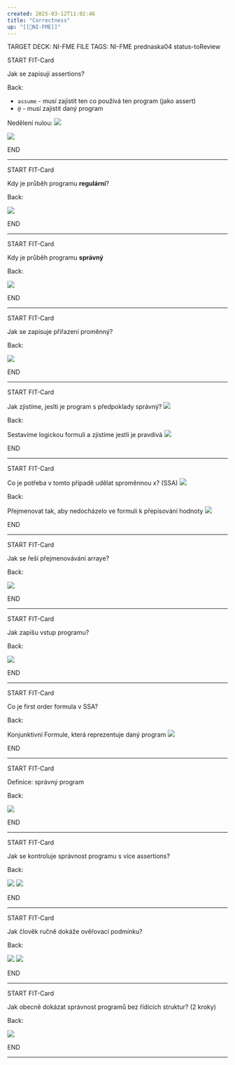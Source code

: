 ```yaml
---
created: 2025-03-12T11:02:46
title: "Correctness"
up: "[[📖NI-FME]]"
---
```


TARGET DECK: NI-FME
FILE TAGS: NI-FME prednaska04 status-toReview


START
FIT-Card

Jak se zapisují assertions?

Back:

- `assume` - musí zajistit ten co používá ten program (jako assert)
- `@` - musí zajistit daný program

<!-- ExampleStart -->
Nedělení nulou:
![](../../Assets/Pasted%20image%2020250312110808.png)

![](../../Assets/Pasted%20image%2020250312110717.png)
<!-- ExampleEnd -->

END

---


START
FIT-Card

Kdy je průběh programu **regulární**?

Back:

![](../../Assets/Pasted%20image%2020250312111040.png)

END

---


START
FIT-Card

Kdy je průběh programu **správný**

Back:

![](../../Assets/Pasted%20image%2020250312111048.png)

END

---


START
FIT-Card

Jak se zapisuje přiřazení proměnný?

Back:

![](../../Assets/Pasted%20image%2020250312111413.png)

END

---


START
FIT-Card

Jak zjistíme, jeslti je program s předpoklady správný?
![](../../Assets/Pasted%20image%2020250312112755.png)

Back:

Sestavíme logickou formuli a zjistíme jestli je pravdivá
![](../../Assets/Pasted%20image%2020250312112805.png)

END

---


START
FIT-Card

Co je potřeba v tomto případě udělat sproměnnou x? (SSA)
![](../../Assets/Pasted%20image%2020250312112636.png)

Back:

Přejmenovat tak, aby nedocházelo ve formuli k přepisování hodnoty
![](../../Assets/Pasted%20image%2020250312112713.png)

END

---


START
FIT-Card

Jak se řeší přejmenovávání arraye?

Back:

![](../../Assets/Pasted%20image%2020250312113530.png)

END

---


START
FIT-Card

Jak zapíšu vstup programu?

Back:

![](../../Assets/Pasted%20image%2020250312113608.png)

END

---


START
FIT-Card

Co je first order formula v SSA?

Back:

Konjunktivní Formule, která reprezentuje daný program
![](../../Assets/Pasted%20image%2020250312114020.png)

END

---


START
FIT-Card

Definice: správný program

Back:

![](../../Assets/Pasted%20image%2020250312114101.png)

END

---


START
FIT-Card

Jak se kontroluje správnost programu s více assertions?

Back:

![](../../Assets/Pasted%20image%2020250312114632.png)
![](../../Assets/Pasted%20image%2020250312114618.png)

END

---


START
FIT-Card

Jak člověk ručně dokáže ověřovací podmínku?

Back:

![](../../Assets/Pasted%20image%2020250312115623.png)
![](../../Assets/Pasted%20image%2020250312115637.png)


END

---


START
FIT-Card

Jak obecně dokázat správnost programů bez řídících struktur? (2 kroky)

Back:

![](../../Assets/Pasted%20image%2020250312115742.png)

END

---
